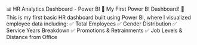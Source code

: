 📊 HR Analytics Dashboard - Power BI
🚀 My First Power BI Dashboard! 🚀
This is my first basic HR dashboard built using Power BI, where I visualized employee data including:
✅ Total Employees
✅ Gender Distribution
✅ Service Years Breakdown
✅ Promotions & Retrainments
✅ Job Levels & Distance from Office
